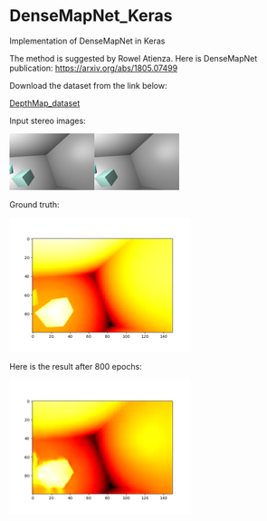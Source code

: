 # DenseMapNet_Keras
Implementation of DenseMapNet in Keras

The method is suggested by Rowel Atienza. Here is DenseMapNet publication: <a href="https://arxiv.org/abs/1805.07499">https://arxiv.org/abs/1805.07499</a>

Download the dataset from the link below:

<a href="https://github.com/LouisFoucard/DepthMap_dataset">DepthMap_dataset</a>

Input stereo images:

<img src="images/Stereoimages.png" alt="input images" class="inline"/>

Ground truth:

<img src="images/gt.png" alt="gt" class="inline" width="320" height="238" />

Here is the result after 800 epochs:

<img src="images/DMN_predict.png" alt="predicted" class="inline" width="320" height="238" />
